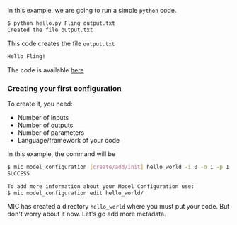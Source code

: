 In this example, we are going to run a simple `python` code. 

```bash
$ python hello.py Fling output.txt
Created the file output.txt
```


This code creates the file `output.txt` 
```bash
Hello Fling!
```

The code is available [here](https://gist.github.com/dfc647d2cca69a8e9e7561aff668e2c3)

### Creating your first configuration

To create it, you need:

- Number of inputs
- Number of outputs
- Number of parameters
- Language/framework of your code


In this example, the command will be

```bash
$ mic model_configuration [create/add/init] hello_world -i 0 -o 1 -p 1 -l python3
SUCCESS

To add more information about your Model Configuration use:
$ mic model_configuration edit hello_world/
```

MIC has created a directory `hello_world` where you must put your code. But don't worry about it now. 
Let's go add more metadata.

